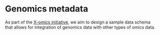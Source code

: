 # Genomics metadata

As part of the [X-omics initiative](https://www.x-omics.nl/), we aim to design a sample data schema that allows for integration of genomics data with other types of omics data.
